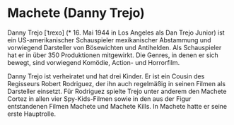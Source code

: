 # Machete (Danny Trejo)
Danny Trejo [ˈtɾexo] (* 16. Mai 1944 in Los Angeles als Dan Trejo Junior) ist ein US-amerikanischer Schauspieler mexikanischer Abstammung und vorwiegend Darsteller von Bösewichten und Antihelden. Als Schauspieler hat er in über 350 Produktionen mitgewirkt. Die Genres, in denen er sich bewegt, sind vorwiegend Komödie, Action- und Horrorfilm.

Danny Trejo ist verheiratet und hat drei Kinder. Er ist ein Cousin des Regisseurs Robert Rodriguez, der ihn auch regelmäßig in seinen Filmen als Darsteller einsetzt. Für Rodriguez spielte Trejo unter anderem den Machete Cortez in allen vier Spy-Kids-Filmen sowie in den aus der Figur entstandenen Filmen Machete und Machete Kills. In Machete hatte er seine erste Hauptrolle.